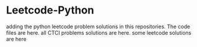 # Leetcode-Python
adding the python leetcode problem solutions in this repositories. 
The code files are here.
all CTCI problems solutions are here.
some leetcode solutions are here



















































































































































































































































































































































































































































































































































































































































































































































































































































































































































































































































